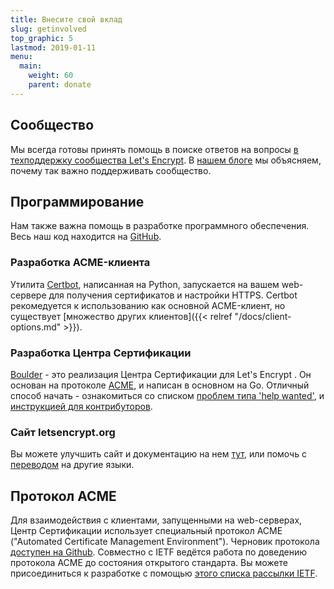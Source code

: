 ```yaml
---
title: Внесите свой вклад
slug: getinvolved
top_graphic: 5
lastmod: 2019-01-11
menu:
  main:
    weight: 60
    parent: donate
---
```


## Сообщество

Мы всегда готовы принять помощь в поиске ответов на вопросы [в техподдержку сообщества Let's Encrypt](https://community.letsencrypt.org/).
В [нашем блоге](/2015/08/13/lets-encrypt-community-support.html) мы объясняем, почему так важно поддерживать сообщество.

## Программирование

Нам также важна помощь в разработке программного обеспечения. Весь наш код находится на [GitHub](https://github.com/letsencrypt/).

### Разработка ACME-клиента

Утилита [Certbot](https://github.com/certbot/certbot), написанная на Python, запускается на вашем web-сервере для получения сертификатов и настройки HTTPS. Certbot рекомедуется к использованию как основной ACME-клиент, но существует [множество других клиентов]({{< relref "/docs/client-options.md" >}}).

### Разработка Центра Сертификации

[Boulder](https://github.com/letsencrypt/boulder) - это реализация Центра Сертификации для Let's Encrypt . Он основан на протоколе [ACME](https://github.com/ietf-wg-acme/acme), и написан в основном на Go. Отличный способ начать - ознакомиться со списком [проблем типа 'help wanted'](https://github.com/letsencrypt/boulder/labels/help%20wanted), и [инструкцией для контрибуторов](https://github.com/letsencrypt/boulder/blob/master/CONTRIBUTING.md).

### Сайт letsencrypt.org

Вы можете улучшить сайт и документацию на нем [тут](https://github.com/letsencrypt/website), или помочь с [переводом](https://github.com/letsencrypt/website/blob/master/TRANSLATION.md) на другие языки.

## Протокол ACME

Для взаимодействия с клиентами, запущенными на web-серверах, Центр Сертификации использует специальный протокол ACME ("Automated Certificate Management Environment"). Черновик протокола [доступен на Github](https://github.com/ietf-wg-acme/acme). Совместно с IETF ведётся работа по доведению протокола ACME до состояния открытого стандарта. Вы можете присоединиться к разработке с помощью [этого списка рассылки IETF](https://www.ietf.org/mailman/listinfo/acme).